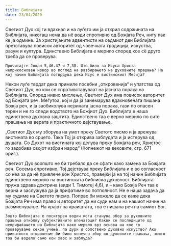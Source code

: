 ```yaml
---
title: Библијата
date: 23/04/2020
---
```


Светиот Дух кој ги вдахнал и на луѓето им ја открил содржината на Библијата, никогаш нема да нё води спротивно од Божјата Реч, ниту пак ќе ја одмине. За христијаните адвентисти на седмиот ден Библијата претставува повисок авторитет од човечката традиција, искуства, разум и култура. Единствено Библијата е мерило според кое сё друго треба да се проверува.

`Прочитајте Јован 5,46.47 и 7,38. Што било за Исуса Христа неприкосновен извор во поглед на разбирањето на духовните прашања? На кој начин Библијата потврдува дека Исус е вистинскиот Месија?`

Некои луѓе тврдат дека примиле посебни „откровенија“ и упатства од Светиот Дух, но кои се спротивставуваат на јасната порака на Библијата. Според нивно мислење, Светиот Дух има повисок авторитет од Божјата реч. Меѓутоа, кој и да ја занемарува вдахновената пишана Божја реч, и ја заобиколува нејзината јасна порака, гази по опасен терен и не го следи водството на Божјиот Дух. Библијата е наша единствена духовна заштита. Единствено таа е верно мерило по сите прашања на верата и практичното дејствување.

„Светиот Дух му зборува на умот преку Светото писмо и ја врежува вистината во срцето. Така Тој ја открива заблудата и ја истерува од душата. Со Духот на вистината кој делува преку Божјата реч, Христос го задобива својот избран народ“ (Копнежот на вековите, стр. 671 oриг.).

Светиот Дух воопшто не би требало да се сфати како замена за Божјата реч. Сосема спротивно, Тој дејствува преку Библијата и е во согласност со неа за да нё привлече кон Христос, правејќи ја на тој начин Библијата единствено мерило на вистинската библиска духовност. Библијата пружа здрава доктрина (види 1. Тимотеј 4,6), и – како Божја Реч таа е верна и заслужува да ја прифатиме во потполност. Не е наша задача да му судиме на Светото писмо. Попрво би можело да се каже дека Божјата Реч има право и авторитет да ни суди нам и на нашиот начин на размислување. На крајот на краиштата, тоа е пишана реч на самиот Бог.

`Зошто Библијата е посигурен водич кога станува збор за духовните прашања отколку субјективните впечатоци? Какви се последиците од неприфаќањето на Библијата како мерило врз основа на кое го проверуваме секое учење, па дури и сопствено духовно искуство? Ако приватното откровение би било конечен збор во духовните прашања, зошто тоа би водело само кон хаос и заблуда?`
